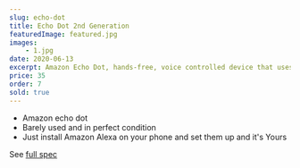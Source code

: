 ```yaml
---
slug: echo-dot
title: Echo Dot 2nd Generation
featuredImage: featured.jpg
images:
    - 1.jpg
date: 2020-06-13
excerpt: Amazon Echo Dot, hands-free, voice controlled device that uses Alexa to play music, control stuff.
price: 35
order: 7
sold: true
---
```

* Amazon echo dot
* Barely used and in perfect condition
* Just install Amazon Alexa on your phone and set them up and it's Yours

See [full spec](https://www.amazon.com.au/Amazon-Echo-Dot-Generation-Black/dp/B07456NHZ6)
